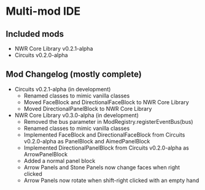 # Multi-mod IDE

## Included mods
- NWR Core Library v0.2.1-alpha
- Circuits v0.2.0-alpha

## Mod Changelog (mostly complete)
- Circuits v0.2.1-alpha (in development)
  - Renamed classes to mimic vanilla classes
  - Moved FaceBlock and DirectionalFaceBlock to NWR Core Library
  - Moved DirectionalPanelBlock to NWR Core Library
- NWR Core Library v0.3.0-alpha (in development)
  - Removed the bus parameter in ModRegistry.registerEventBus(bus)
  - Renamed classes to mimic vanilla classes
  - Implemented FaceBlock and DirectionalFaceBlock from Circuits v0.2.0-alpha as PanelBlock and AimedPanelBlock
  - Implemented DirectionalPanelBlock from Circuits v0.2.0-alpha as ArrowPanelBlock
  - Added a normal panel block 
  - Arrow Panels and Stone Panels now change faces when right clicked
  - Arrow Panels now rotate when shift-right clicked with an empty hand